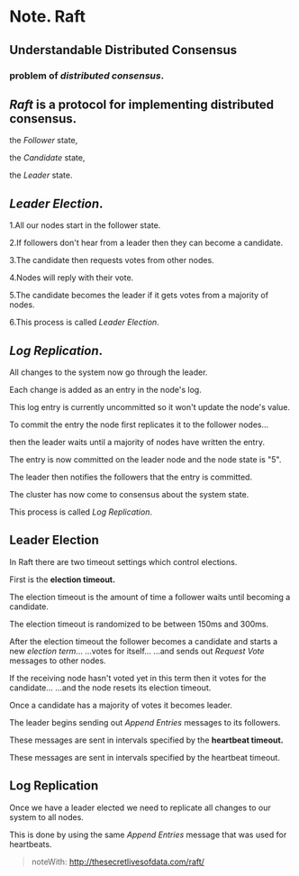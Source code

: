 # Note. Raft

## Understandable Distributed Consensus



### problem of *distributed consensus*.

## *Raft* is a protocol for implementing distributed consensus.



the *Follower* state,

the *Candidate* state,

the *Leader* state.



## *Leader Election*.

1.All our nodes start in the follower state.

2.If followers don't hear from a leader then they can become a candidate.

3.The candidate then requests votes from other nodes.

4.Nodes will reply with their vote.

5.The candidate becomes the leader if it gets votes from a majority of nodes.

6.This process is called *Leader Election*.



## *Log Replication*.

All changes to the system now go through the leader.

Each change is added as an entry in the node's log.

This log entry is currently uncommitted so it won't update the node's value.

To commit the entry the node first replicates it to the follower nodes...

then the leader waits until a majority of nodes have written the entry.

The entry is now committed on the leader node and the node state is "5".

The leader then notifies the followers that the entry is committed.

The cluster has now come to consensus about the system state.

This process is called *Log Replication*.



## Leader Election

In Raft there are two timeout settings which control elections.

First is the **election timeout.**

The election timeout is the amount of time a follower waits until becoming a candidate.

The election timeout is randomized to be between 150ms and 300ms.

After the election timeout the follower becomes a candidate and starts a new *election term*...
...votes for itself...
...and sends out *Request Vote* messages to other nodes.

If the receiving node hasn't voted yet in this term then it votes for the candidate...
...and the node resets its election timeout.

Once a candidate has a majority of votes it becomes leader.

The leader begins sending out *Append Entries* messages to its followers.

These messages are sent in intervals specified by the **heartbeat timeout.**

These messages are sent in intervals specified by the heartbeat timeout.



## Log Replication

Once we have a leader elected we need to replicate all changes to our system to all nodes.

This is done by using the same *Append Entries* message that was used for heartbeats.



> noteWith: http://thesecretlivesofdata.com/raft/
